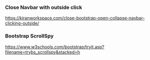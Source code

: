 ### Close Navbar with outside click
https://kiranworkspace.com/close-bootstrap-open-collapse-navbar-clicking-outside/

### Bootstrap ScrollSpy
https://www.w3schools.com/bootstrap/tryit.asp?filename=trybs_scrollspy&stacked=h